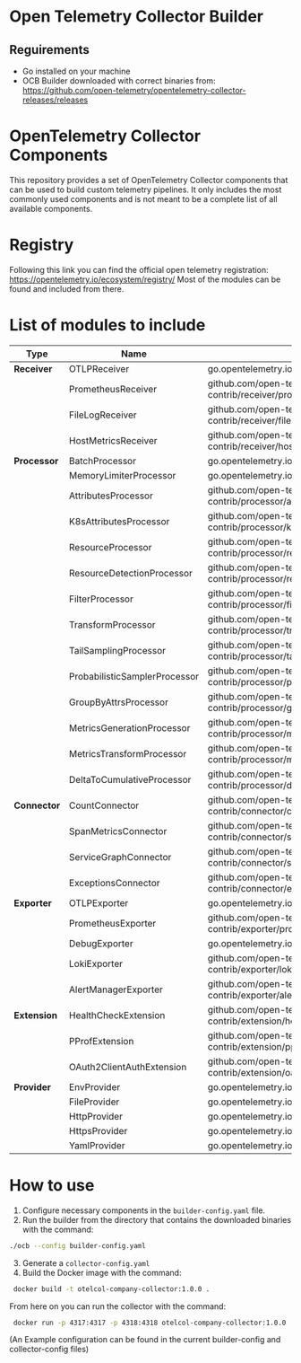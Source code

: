 # Open Telemetry Collector Builder

## Reguirements 
- Go installed on your machine
- OCB Builder downloaded with correct binaries from: https://github.com/open-telemetry/opentelemetry-collector-releases/releases

# OpenTelemetry Collector Components
This repository provides a set of OpenTelemetry Collector components that can be used to build custom telemetry
pipelines.
It only includes the most commonly used components and is not meant to be a complete list of all available components.

# Registry
Following this link you can find the official open telemetry registration: https://opentelemetry.io/ecosystem/registry/
Most of the modules can be found and included from there.

# List of modules to include

| Type          | Name                          | Repository                                                                                        | Version  |
|---------------|-------------------------------|---------------------------------------------------------------------------------------------------|----------|
| **Receiver**  | OTLPReceiver                  | go.opentelemetry.io/collector/receiver/otlpreceiver                                               | v0.131.0 |
|               | PrometheusReceiver            | github.com/open-telemetry/opentelemetry-collector-contrib/receiver/prometheusreceiver             | v0.131.0 |
|               | FileLogReceiver               | github.com/open-telemetry/opentelemetry-collector-contrib/receiver/filelogreceiver                | v0.131.0 |
|               | HostMetricsReceiver           | github.com/open-telemetry/opentelemetry-collector-contrib/receiver/hostmetricsreceiver            | v0.131.0 |
| **Processor** | BatchProcessor                | go.opentelemetry.io/collector/processor/batchprocessor                                            | v0.131.0 |
|               | MemoryLimiterProcessor        | go.opentelemetry.io/collector/processor/memorylimiterprocessor                                    | v0.131.0 |
|               | AttributesProcessor           | github.com/open-telemetry/opentelemetry-collector-contrib/processor/attributesprocessor           | v0.131.0 |
|               | K8sAttributesProcessor        | github.com/open-telemetry/opentelemetry-collector-contrib/processor/k8sattributesprocessor        | v0.131.0 |
|               | ResourceProcessor             | github.com/open-telemetry/opentelemetry-collector-contrib/processor/resourceprocessor             | v0.131.0 |
|               | ResourceDetectionProcessor    | github.com/open-telemetry/opentelemetry-collector-contrib/processor/resourcedetectionprocessor    | v0.131.0 |
|               | FilterProcessor               | github.com/open-telemetry/opentelemetry-collector-contrib/processor/filterprocessor               | v0.131.0 |
|               | TransformProcessor            | github.com/open-telemetry/opentelemetry-collector-contrib/processor/transformprocessor            | v0.131.0 |
|               | TailSamplingProcessor         | github.com/open-telemetry/opentelemetry-collector-contrib/processor/tailsamplingprocessor         | v0.131.0 |
|               | ProbabilisticSamplerProcessor | github.com/open-telemetry/opentelemetry-collector-contrib/processor/probabilisticsamplerprocessor | v0.131.0 |
|               | GroupByAttrsProcessor         | github.com/open-telemetry/opentelemetry-collector-contrib/processor/groupbyattrsprocessor         | v0.131.0 |
|               | MetricsGenerationProcessor    | github.com/open-telemetry/opentelemetry-collector-contrib/processor/metricsgenerationprocessor    | v0.131.0 |
|               | MetricsTransformProcessor     | github.com/open-telemetry/opentelemetry-collector-contrib/processor/metricstransformprocessor     | v0.131.0 |
|               | DeltaToCumulativeProcessor    | github.com/open-telemetry/opentelemetry-collector-contrib/processor/deltatocumulativeprocessor    | v0.132.0 |
| **Connector** | CountConnector                | github.com/open-telemetry/opentelemetry-collector-contrib/connector/countconnector                | v0.131.0 |
|               | SpanMetricsConnector          | github.com/open-telemetry/opentelemetry-collector-contrib/connector/spanmetricsconnector          | v0.131.0 |
|               | ServiceGraphConnector         | github.com/open-telemetry/opentelemetry-collector-contrib/connector/servicegraphconnector         | v0.131.0 |
|               | ExceptionsConnector           | github.com/open-telemetry/opentelemetry-collector-contrib/connector/exceptionsconnector           | v0.131.0 |
| **Exporter**  | OTLPExporter                  | go.opentelemetry.io/collector/exporter/otlpexporter                                               | v0.131.0 |
|               | PrometheusExporter            | github.com/open-telemetry/opentelemetry-collector-contrib/exporter/prometheusexporter             | v0.131.0 |
|               | DebugExporter                 | go.opentelemetry.io/collector/exporter/debugexporter                                              | v0.131.0 |
|               | LokiExporter                  | github.com/open-telemetry/opentelemetry-collector-contrib/exporter/lokiexporter                   | v0.130.0 |
|               | AlertManagerExporter          | github.com/open-telemetry/opentelemetry-collector-contrib/exporter/alertmanagerexporter           | v0.131.0 |
| **Extension** | HealthCheckExtension          | github.com/open-telemetry/opentelemetry-collector-contrib/extension/healthcheckextension          | v0.131.0 |
|               | PProfExtension                | github.com/open-telemetry/opentelemetry-collector-contrib/extension/pprofextension                | v0.131.0 |
|               | OAuth2ClientAuthExtension     | github.com/open-telemetry/opentelemetry-collector-contrib/extension/oauth2clientauthextension     | v0.131.0 |
| **Provider**  | EnvProvider                   | go.opentelemetry.io/collector/confmap/provider/envprovider                                        | v1.37.0  |
|               | FileProvider                  | go.opentelemetry.io/collector/confmap/provider/fileprovider                                       | v1.37.0  |
|               | HttpProvider                  | go.opentelemetry.io/collector/confmap/provider/httpprovider                                       | v1.37.0  |
|               | HttpsProvider                 | go.opentelemetry.io/collector/confmap/provider/httpsprovider                                      | v1.37.0  |
|               | YamlProvider                  | go.opentelemetry.io/collector/confmap/provider/yamlprovider                                       | v1.37.0  |


# How to use
1. Configure necessary components in the `builder-config.yaml` file.
2. Run the builder from the directory that contains the downloaded binaries with the command:
```bash
./ocb --config builder-config.yaml  
```
3. Generate a `collector-config.yaml`
4. Build the Docker image with the command:
```bash
 docker build -t otelcol-company-collector:1.0.0 . 
```
From here on you can run the collector with the command:
```bash
 docker run -p 4317:4317 -p 4318:4318 otelcol-company-collector:1.0.0
```

(An Example configuration can be found in the current builder-config and collector-config files)